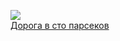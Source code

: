 ![](/books/sf_social/Советская%20Фантастика/Дорога%20в%20сто%20парсеков.jpg)  
[Дорога в сто парсеков](/books/sf_social/Советская%20Фантастика/Дорога%20в%20сто%20парсеков)
